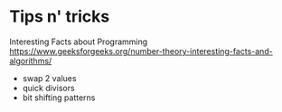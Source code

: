 # Tips n' tricks


Interesting Facts about Programming
https://www.geeksforgeeks.org/number-theory-interesting-facts-and-algorithms/


- swap 2 values
- quick divisors
- bit shifting patterns

